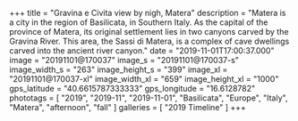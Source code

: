 +++
title = "Gravina e Civita view by nigh, Matera"
description = "Matera is a city in the region of Basilicata, in Southern Italy. As the capital of the province of Matera, its original settlement lies in two canyons carved by the Gravina River. This area, the Sassi di Matera, is a complex of cave dwellings carved into the ancient river canyon."
date = "2019-11-01T17:00:37.000"
image = "20191101@170037"
image_s = "20191101@170037-s"
image_width_s = "263"
image_height_s = "399"
image_xl = "20191101@170037-xl"
image_width_xl = "659"
image_height_xl = "1000"
gps_latitude = "40.6615787333333"
gps_longitude = "16.6128782"
phototags = [ "2019", "2019-11", "2019-11-01", "Basilicata", "Europe", "Italy", "Matera", "afternoon", "fall" ]
galleries = [ "2019 Timeline" ]
+++
